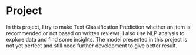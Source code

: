 # Project

In this project, I try to make Text Classification Prediction whether an item is recommended or not based on written reviews. I also use NLP analysis to explore data and find some insights. The model presented in this project is not yet perfect and still need further development to give better result.
